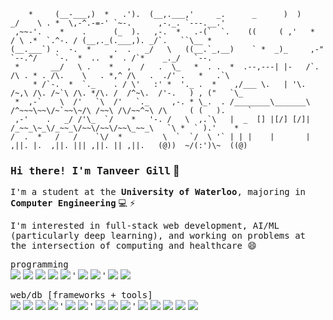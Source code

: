         *     (__-___,)  *   .').  (__,.___,'     _.      _      )  )      _/    \ . *  \,-^.-=-' `~-.      ,-._. `---.__.'
     ,~~-'.    *    .      (_  ).   ,-.  *   .-(`  `.    ((     ( ,'   *  / \ .*  `.^-. / (__,._(.___,). _/`.   ``\__ *
    (__.___`) .  -.  *     .  .   _/   \   ((__.`_,__)    ` *  _)_     ,-"   `--.^/    `-.  *  ..  *  . /`*    _._/   `--.
     *       __/   \ .    *   ,  /   .  \_   *  . .  *  .--,---| |-   /`. /\ . * . /\.    \   . *,^ /\   .  ./' .   *   .`\
         * /`-.  *  `._    . / \'   :' *  '._ .  *    ,/___ \.   | '\.   /~,\ /\. /~`\ /\. */\. /  /^~\.  /'-.   ) , ("   `\_ 
     *  ,-`    \  /'   `\  /'   `._     ,-. * \_.  . /________\_______\ /^~~~\~~\/~`~~\~/\ /~~\ /\/~~^~\ /\     ( (   ).     `
     ,-'    .   _/ /'\_  `/    *   '-. /   \  ,.`\   |  _  [] |[/] [/]| /_~~_\~_\/_~~_\/~~\/~~\/~~\_~~_\   `\ *  ` ).'    *   
    /  .  *   /   /    `\/  *         \  `  `/  \ '` | | |    |       |  ,||. |.  ,||. ||| ,||. || ,||.   (@))  ~/(:')\~  ((@)
 
<h3><samp>Hi there! I'm <a href="https://tanveergill.me" style="text-decoration: none">Tanveer Gill</a></samp> 👋</h3>
<p><samp>I'm a student at the <b>University of Waterloo</b>, majoring in <b>Computer Engineering</b></samp> 💻 ⚡️</p>
<p style="font-size:"0.5em";"><samp>I'm interested in full-stack web development, AI/ML (particularly deep learning), and working on problems at the intersection of computing and healthcare 😄</samp></p>

<p><samp>programming</samp><br>
	<img src="https://img.shields.io/badge/-C-A8B9CC?logo=c&logoColor=white">
	<img src="https://img.shields.io/badge/-C++-00599C?logo=cplusplus&logoColor=white">
	<img src="https://img.shields.io/badge/-Java-ED8B00?logoColor=white">
	<img src="https://img.shields.io/badge/-Python-3776AB?logo=python&logoColor=white">
	<img src="https://img.shields.io/badge/-JavaScript-F7DF1E?logo=javascript&logoColor=white">
	'
	<img src="https://img.shields.io/badge/-HTML5-E34F26?logo=html5&logoColor=white">
	<img src="https://img.shields.io/badge/-CSS3-1572B6?logo=css3&logoColor=white">
	'
	<img src="https://img.shields.io/badge/-Bash-4EAA25?logo=gnubash&logoColor=white">
	<img src="https://img.shields.io/badge/-git-F05032?logo=git&logoColor=white">
</p>
<p><samp>web/db [frameworks + tools]</samp><br>
	<img src="https://img.shields.io/badge/-React.js-61DAFB?logo=react&logoColor=white">
	<img src="https://img.shields.io/badge/-Node.js-339933?logo=node.js&logoColor=white">
	<img src="https://img.shields.io/badge/-Express.js-000000?logo=express&logoColor=white">
	<img src="https://img.shields.io/badge/-Flask-000000?logo=flask&logoColor=white">
	'
	<img src="https://img.shields.io/badge/-TailwindCSS-06B6D4?logo=tailwindcss&logoColor=white">
	<img src="https://img.shields.io/badge/-MaterialUI-007FFF?logo=mui&logoColor=white">
	'
	<img src="https://img.shields.io/badge/-SQLite-003B57?logo=sqlite&logoColor=white">
	<img src="https://img.shields.io/badge/-MySQL-4479A1?logo=mysql&logoColor=white">
	<img src="https://img.shields.io/badge/-MongoDB-47A248?logo=mongodb&logoColor=white">
	'
    <img src="https://img.shields.io/badge/-JWT-FF6C37?logo=jwt&logoColor=white">
	<img src="https://img.shields.io/badge/-Chart.js-FF6384?logo=chart.js&logoColor=white">
	<img src="https://img.shields.io/badge/-Insomnia-4000BF?logo=insomnia&logoColor=white">
	<img src="https://img.shields.io/badge/-Postman-FF6C37?logo=postman&logoColor=white">
    <img src="https://img.shields.io/badge/-Playwright-FF6C37?logo=playwright&logoColor=white">
</p>
